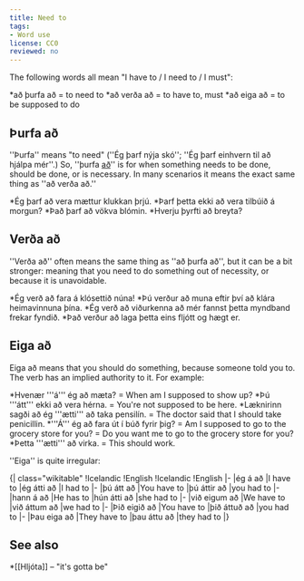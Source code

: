 ```yaml
---
title: Need to
tags:
- Word use
license: CC0
reviewed: no
---
```


The following words all mean "I have to / I need to / I must":

*að þurfa að = to need to
*að verða að = to have to, must
*að eiga að = to be supposed to do

## Þurfa að
''Þurfa'' means "to need" (''Ég þarf nýja skó''; ''Ég þarf einhvern til að hjálpa mér''.) So, ''þurfa <u>að</u>'' is for when something needs to be done, should be done, or is necessary. In many scenarios it means the exact same thing as ''að verða að.''

*Ég þarf að vera mættur klukkan þrjú.
*Þarf þetta ekki að vera tilbúið á morgun?
*Það þarf að vökva blómin.
*Hverju þyrfti að breyta?

## Verða að

''Verða að'' often means the same thing as ''að þurfa að'', but it can be a bit stronger: meaning that you need to do something out of necessity, or because it is unavoidable.

*Ég verð að fara á klósettið núna!
*Þú verður að muna eftir því að klára heimavinnuna þína.
*Ég verð að viðurkenna að mér fannst þetta myndband frekar fyndið.
*Það verður að laga þetta eins fljótt og hægt er.

## Eiga að

Eiga að means that you should do something, because someone told you to. The verb has an implied authority to it. For example:

*Hvenær '''á''' ég að mæta? = When am I supposed to show up?
*Þú '''átt''' ekki að vera hérna. = You're not supposed to be here.
*Læknirinn sagði að ég '''ætti''' að taka pensilín. = The doctor said that I should take penicillin.
*'''Á''' ég að fara út í búð fyrir þig? = Am I supposed to go to the grocery store for you? = Do you want me to go to the grocery store for you?
*Þetta '''ætti''' að virka. = This should work.

''Eiga'' is quite irregular:

{| class="wikitable"
!Icelandic
!English
!Icelandic
!English
|-
|ég á að
|I have to
|ég átti að
|I had to
|-
|þú átt að
|You have to
|þú áttir að
|you had to
|-
|hann á að
|He has to
|hún átti að
|she had to
|-
|við eigum að
|We have to
|við áttum að
|we had to
|-
|Þið eigið að
|You have to
|þið áttuð að
|you had to
|-
|Þau eiga að
|They have to
|þau áttu að
|they had to
|}

## See also

*[[Hljóta]] – "it's gotta be"

